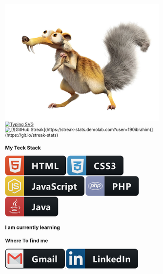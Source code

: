 
<img src="iceage.png"/>
<a href="https://git.io/typing-svg"><img src="https://readme-typing-svg.demolab.com?font=Fira+Code&pause=1000&width=435&lines=%F0%9F%91%8B+Hello+World%2C+I'm+Ibrahim!;A+Fullstack+web+developer" alt="Typing SVG" /></a>
<div>
<a href="https://github.com/anuraghazra/github-readme-stats">
  <img align="center" src="https://github-readme-stats.vercel.app/api/top-langs/?username=190ibrahim&langs_count=8)](https://github.com/anuraghazra/github-readme-stats" />
</a>
  [![GitHub Streak](https://streak-stats.demolab.com?user=190ibrahim)](https://git.io/streak-stats)
  </div>
<h3> My Teck Stack </h3>
<div>
  <img src="icons/html.svg" alt="example badge" style="vertical-align:top margin:6px 4px">
  <img src="icons/css3.svg" alt="example badge" style="vertical-align:top margin:6px 4px">
  <img src="icons/js.svg" alt="example badge" style="vertical-align:top margin:6px 4px">
  <img src="icons/php.svg" alt="example badge" style="vertical-align:top margin:6px 4px">
  <img src="icons/java.svg" alt="example badge" style="vertical-align:top margin:6px 4px">
 </div>
<h3>I am currently learning</h3> 


<h3>Where To find me</h3>
<p>
 <a href="mailto:190ibrahimahmed@gmail.com">
     <img src="gmail.svg" />
 </a>
  <a href="https://www.linkedin.com/in/ibrahim-ibrahim-937a7823a/">
     <img src="linkedin.svg" />
 </a>
</p>
<!--
**190ibrahim/190ibrahim** is a ✨ _special_ ✨ repository because its `README.md` (this file) appears on your GitHub profile.

Here are some ideas to get you started:

- 🔭 I’m currently working on ...
- 🌱 I’m currently learning ...
- 👯 I’m looking to collaborate on ...
- 🤔 I’m looking for help with ...
- 💬 Ask me about ...
- 📫 How to reach me: ...
- 😄 Pronouns: ...
- ⚡ Fun fact: ...
-->
